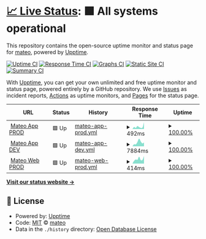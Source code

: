 # [📈 Live Status](https://getmateo.github.io/upptime): <!--live status--> **🟩 All systems operational**

This repository contains the open-source uptime monitor and status page for [mateo](https://hellomateo.de), powered by [Upptime](https://github.com/upptime/upptime).

[![Uptime CI](https://github.com/getmateo/upptime/workflows/Uptime%20CI/badge.svg)](https://github.com/getmateo/upptime/actions?query=workflow%3A%22Uptime+CI%22)
[![Response Time CI](https://github.com/getmateo/upptime/workflows/Response%20Time%20CI/badge.svg)](https://github.com/getmateo/upptime/actions?query=workflow%3A%22Response+Time+CI%22)
[![Graphs CI](https://github.com/getmateo/upptime/workflows/Graphs%20CI/badge.svg)](https://github.com/getmateo/upptime/actions?query=workflow%3A%22Graphs+CI%22)
[![Static Site CI](https://github.com/getmateo/upptime/workflows/Static%20Site%20CI/badge.svg)](https://github.com/getmateo/upptime/actions?query=workflow%3A%22Static+Site+CI%22)
[![Summary CI](https://github.com/getmateo/upptime/workflows/Summary%20CI/badge.svg)](https://github.com/getmateo/upptime/actions?query=workflow%3A%22Summary+CI%22)

With [Upptime](https://upptime.js.org), you can get your own unlimited and free uptime monitor and status page, powered entirely by a GitHub repository. We use [Issues](https://github.com/getmateo/upptime/issues) as incident reports, [Actions](https://github.com/getmateo/upptime/actions) as uptime monitors, and [Pages](https://getmateo.github.io/upptime) for the status page.

<!--start: status pages-->
<!-- This summary is generated by Upptime (https://github.com/upptime/upptime) -->
<!-- Do not edit this manually, your changes will be overwritten -->
<!-- prettier-ignore -->
| URL | Status | History | Response Time | Uptime |
| --- | ------ | ------- | ------------- | ------ |
| <img alt="" src="https://icons.duckduckgo.com/ip3/app.getmateo.com.ico" height="13"> [Mateo App PROD](https://app.getmateo.com) | 🟩 Up | [mateo-app-prod.yml](https://github.com/getmateo/upptime/commits/HEAD/history/mateo-app-prod.yml) | <details><summary><img alt="Response time graph" src="./graphs/mateo-app-prod/response-time-week.png" height="20"> 492ms</summary><br><a href="https://getmateo.github.io/upptime/history/mateo-app-prod"><img alt="Response time 492" src="https://img.shields.io/endpoint?url=https%3A%2F%2Fraw.githubusercontent.com%2Fgetmateo%2Fupptime%2FHEAD%2Fapi%2Fmateo-app-prod%2Fresponse-time.json"></a><br><a href="https://getmateo.github.io/upptime/history/mateo-app-prod"><img alt="24-hour response time 492" src="https://img.shields.io/endpoint?url=https%3A%2F%2Fraw.githubusercontent.com%2Fgetmateo%2Fupptime%2FHEAD%2Fapi%2Fmateo-app-prod%2Fresponse-time-day.json"></a><br><a href="https://getmateo.github.io/upptime/history/mateo-app-prod"><img alt="7-day response time 492" src="https://img.shields.io/endpoint?url=https%3A%2F%2Fraw.githubusercontent.com%2Fgetmateo%2Fupptime%2FHEAD%2Fapi%2Fmateo-app-prod%2Fresponse-time-week.json"></a><br><a href="https://getmateo.github.io/upptime/history/mateo-app-prod"><img alt="30-day response time 492" src="https://img.shields.io/endpoint?url=https%3A%2F%2Fraw.githubusercontent.com%2Fgetmateo%2Fupptime%2FHEAD%2Fapi%2Fmateo-app-prod%2Fresponse-time-month.json"></a><br><a href="https://getmateo.github.io/upptime/history/mateo-app-prod"><img alt="1-year response time 492" src="https://img.shields.io/endpoint?url=https%3A%2F%2Fraw.githubusercontent.com%2Fgetmateo%2Fupptime%2FHEAD%2Fapi%2Fmateo-app-prod%2Fresponse-time-year.json"></a></details> | <details><summary><a href="https://getmateo.github.io/upptime/history/mateo-app-prod">100.00%</a></summary><a href="https://getmateo.github.io/upptime/history/mateo-app-prod"><img alt="All-time uptime 100.00%" src="https://img.shields.io/endpoint?url=https%3A%2F%2Fraw.githubusercontent.com%2Fgetmateo%2Fupptime%2FHEAD%2Fapi%2Fmateo-app-prod%2Fuptime.json"></a><br><a href="https://getmateo.github.io/upptime/history/mateo-app-prod"><img alt="24-hour uptime 100.00%" src="https://img.shields.io/endpoint?url=https%3A%2F%2Fraw.githubusercontent.com%2Fgetmateo%2Fupptime%2FHEAD%2Fapi%2Fmateo-app-prod%2Fuptime-day.json"></a><br><a href="https://getmateo.github.io/upptime/history/mateo-app-prod"><img alt="7-day uptime 100.00%" src="https://img.shields.io/endpoint?url=https%3A%2F%2Fraw.githubusercontent.com%2Fgetmateo%2Fupptime%2FHEAD%2Fapi%2Fmateo-app-prod%2Fuptime-week.json"></a><br><a href="https://getmateo.github.io/upptime/history/mateo-app-prod"><img alt="30-day uptime 100.00%" src="https://img.shields.io/endpoint?url=https%3A%2F%2Fraw.githubusercontent.com%2Fgetmateo%2Fupptime%2FHEAD%2Fapi%2Fmateo-app-prod%2Fuptime-month.json"></a><br><a href="https://getmateo.github.io/upptime/history/mateo-app-prod"><img alt="1-year uptime 100.00%" src="https://img.shields.io/endpoint?url=https%3A%2F%2Fraw.githubusercontent.com%2Fgetmateo%2Fupptime%2FHEAD%2Fapi%2Fmateo-app-prod%2Fuptime-year.json"></a></details>
| <img alt="" src="https://icons.duckduckgo.com/ip3/app.dev.getmateo.com.ico" height="13"> [Mateo App DEV](https://app.dev.getmateo.com) | 🟩 Up | [mateo-app-dev.yml](https://github.com/getmateo/upptime/commits/HEAD/history/mateo-app-dev.yml) | <details><summary><img alt="Response time graph" src="./graphs/mateo-app-dev/response-time-week.png" height="20"> 7884ms</summary><br><a href="https://getmateo.github.io/upptime/history/mateo-app-dev"><img alt="Response time 7884" src="https://img.shields.io/endpoint?url=https%3A%2F%2Fraw.githubusercontent.com%2Fgetmateo%2Fupptime%2FHEAD%2Fapi%2Fmateo-app-dev%2Fresponse-time.json"></a><br><a href="https://getmateo.github.io/upptime/history/mateo-app-dev"><img alt="24-hour response time 7884" src="https://img.shields.io/endpoint?url=https%3A%2F%2Fraw.githubusercontent.com%2Fgetmateo%2Fupptime%2FHEAD%2Fapi%2Fmateo-app-dev%2Fresponse-time-day.json"></a><br><a href="https://getmateo.github.io/upptime/history/mateo-app-dev"><img alt="7-day response time 7884" src="https://img.shields.io/endpoint?url=https%3A%2F%2Fraw.githubusercontent.com%2Fgetmateo%2Fupptime%2FHEAD%2Fapi%2Fmateo-app-dev%2Fresponse-time-week.json"></a><br><a href="https://getmateo.github.io/upptime/history/mateo-app-dev"><img alt="30-day response time 7884" src="https://img.shields.io/endpoint?url=https%3A%2F%2Fraw.githubusercontent.com%2Fgetmateo%2Fupptime%2FHEAD%2Fapi%2Fmateo-app-dev%2Fresponse-time-month.json"></a><br><a href="https://getmateo.github.io/upptime/history/mateo-app-dev"><img alt="1-year response time 7884" src="https://img.shields.io/endpoint?url=https%3A%2F%2Fraw.githubusercontent.com%2Fgetmateo%2Fupptime%2FHEAD%2Fapi%2Fmateo-app-dev%2Fresponse-time-year.json"></a></details> | <details><summary><a href="https://getmateo.github.io/upptime/history/mateo-app-dev">100.00%</a></summary><a href="https://getmateo.github.io/upptime/history/mateo-app-dev"><img alt="All-time uptime 100.00%" src="https://img.shields.io/endpoint?url=https%3A%2F%2Fraw.githubusercontent.com%2Fgetmateo%2Fupptime%2FHEAD%2Fapi%2Fmateo-app-dev%2Fuptime.json"></a><br><a href="https://getmateo.github.io/upptime/history/mateo-app-dev"><img alt="24-hour uptime 100.00%" src="https://img.shields.io/endpoint?url=https%3A%2F%2Fraw.githubusercontent.com%2Fgetmateo%2Fupptime%2FHEAD%2Fapi%2Fmateo-app-dev%2Fuptime-day.json"></a><br><a href="https://getmateo.github.io/upptime/history/mateo-app-dev"><img alt="7-day uptime 100.00%" src="https://img.shields.io/endpoint?url=https%3A%2F%2Fraw.githubusercontent.com%2Fgetmateo%2Fupptime%2FHEAD%2Fapi%2Fmateo-app-dev%2Fuptime-week.json"></a><br><a href="https://getmateo.github.io/upptime/history/mateo-app-dev"><img alt="30-day uptime 100.00%" src="https://img.shields.io/endpoint?url=https%3A%2F%2Fraw.githubusercontent.com%2Fgetmateo%2Fupptime%2FHEAD%2Fapi%2Fmateo-app-dev%2Fuptime-month.json"></a><br><a href="https://getmateo.github.io/upptime/history/mateo-app-dev"><img alt="1-year uptime 100.00%" src="https://img.shields.io/endpoint?url=https%3A%2F%2Fraw.githubusercontent.com%2Fgetmateo%2Fupptime%2FHEAD%2Fapi%2Fmateo-app-dev%2Fuptime-year.json"></a></details>
| <img alt="" src="https://icons.duckduckgo.com/ip3/www.hellomateo.de.ico" height="13"> [Mateo Web PROD](https://www.hellomateo.de/) | 🟩 Up | [mateo-web-prod.yml](https://github.com/getmateo/upptime/commits/HEAD/history/mateo-web-prod.yml) | <details><summary><img alt="Response time graph" src="./graphs/mateo-web-prod/response-time-week.png" height="20"> 414ms</summary><br><a href="https://getmateo.github.io/upptime/history/mateo-web-prod"><img alt="Response time 414" src="https://img.shields.io/endpoint?url=https%3A%2F%2Fraw.githubusercontent.com%2Fgetmateo%2Fupptime%2FHEAD%2Fapi%2Fmateo-web-prod%2Fresponse-time.json"></a><br><a href="https://getmateo.github.io/upptime/history/mateo-web-prod"><img alt="24-hour response time 414" src="https://img.shields.io/endpoint?url=https%3A%2F%2Fraw.githubusercontent.com%2Fgetmateo%2Fupptime%2FHEAD%2Fapi%2Fmateo-web-prod%2Fresponse-time-day.json"></a><br><a href="https://getmateo.github.io/upptime/history/mateo-web-prod"><img alt="7-day response time 414" src="https://img.shields.io/endpoint?url=https%3A%2F%2Fraw.githubusercontent.com%2Fgetmateo%2Fupptime%2FHEAD%2Fapi%2Fmateo-web-prod%2Fresponse-time-week.json"></a><br><a href="https://getmateo.github.io/upptime/history/mateo-web-prod"><img alt="30-day response time 414" src="https://img.shields.io/endpoint?url=https%3A%2F%2Fraw.githubusercontent.com%2Fgetmateo%2Fupptime%2FHEAD%2Fapi%2Fmateo-web-prod%2Fresponse-time-month.json"></a><br><a href="https://getmateo.github.io/upptime/history/mateo-web-prod"><img alt="1-year response time 414" src="https://img.shields.io/endpoint?url=https%3A%2F%2Fraw.githubusercontent.com%2Fgetmateo%2Fupptime%2FHEAD%2Fapi%2Fmateo-web-prod%2Fresponse-time-year.json"></a></details> | <details><summary><a href="https://getmateo.github.io/upptime/history/mateo-web-prod">100.00%</a></summary><a href="https://getmateo.github.io/upptime/history/mateo-web-prod"><img alt="All-time uptime 100.00%" src="https://img.shields.io/endpoint?url=https%3A%2F%2Fraw.githubusercontent.com%2Fgetmateo%2Fupptime%2FHEAD%2Fapi%2Fmateo-web-prod%2Fuptime.json"></a><br><a href="https://getmateo.github.io/upptime/history/mateo-web-prod"><img alt="24-hour uptime 100.00%" src="https://img.shields.io/endpoint?url=https%3A%2F%2Fraw.githubusercontent.com%2Fgetmateo%2Fupptime%2FHEAD%2Fapi%2Fmateo-web-prod%2Fuptime-day.json"></a><br><a href="https://getmateo.github.io/upptime/history/mateo-web-prod"><img alt="7-day uptime 100.00%" src="https://img.shields.io/endpoint?url=https%3A%2F%2Fraw.githubusercontent.com%2Fgetmateo%2Fupptime%2FHEAD%2Fapi%2Fmateo-web-prod%2Fuptime-week.json"></a><br><a href="https://getmateo.github.io/upptime/history/mateo-web-prod"><img alt="30-day uptime 100.00%" src="https://img.shields.io/endpoint?url=https%3A%2F%2Fraw.githubusercontent.com%2Fgetmateo%2Fupptime%2FHEAD%2Fapi%2Fmateo-web-prod%2Fuptime-month.json"></a><br><a href="https://getmateo.github.io/upptime/history/mateo-web-prod"><img alt="1-year uptime 100.00%" src="https://img.shields.io/endpoint?url=https%3A%2F%2Fraw.githubusercontent.com%2Fgetmateo%2Fupptime%2FHEAD%2Fapi%2Fmateo-web-prod%2Fuptime-year.json"></a></details>

<!--end: status pages-->

[**Visit our status website →**](https://getmateo.github.io/upptime)

## 📄 License

- Powered by: [Upptime](https://github.com/upptime/upptime)
- Code: [MIT](./LICENSE) © [mateo](https://hellomateo.de)
- Data in the `./history` directory: [Open Database License](https://opendatacommons.org/licenses/odbl/1-0/)
